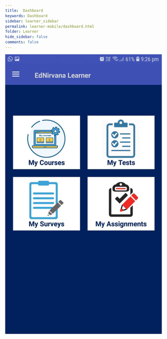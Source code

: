 ```yaml
---
title:  Dashboard
keywords: Dashboard
sidebar: learner_sidebar
permalink: learner-mobile/dashboard.html
folder: Learner
hide_sidebar: false
comments: false
---
```




![](/images/dashboard.png)